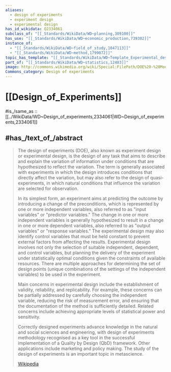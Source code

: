 ```yaml
---
aliases:
  - design of experiments
  - experiment design
  - experimental design
has_id_wikidata: Q2334061
subclass_of: "[[_Standards/WikiData/WD~planning,309100]]"
has_use: "[[_Standards/WikiData/WD~economic_production,739302]]"
instance_of:
  - "[[_Standards/WikiData/WD~field_of_study,1047113]]"
  - "[[_Standards/WikiData/WD~method,1799072]]"
topic_has_template: "[[_Standards/WikiData/WD~Template_Experimental_design,15402021]]"
part_of: "[[_Standards/WikiData/WD~statistics,12483]]"
image: http://commons.wikimedia.org/wiki/Special:FilePath/DOE%20-%20Modell%20f%C3%BCr%203%20Faktoren.svg
Commons_category: Design of experiments
---
```


# [[Design_of_Experiments]] 

#is_/same_as :: [[../WikiData/WD~Design_of_experiments,2334061|WD~Design_of_experiments,2334061]] 

## #has_/text_of_/abstract 

> The design of experiments (DOE), also known as experiment design or experimental design, is the design of any task that aims to describe and explain the variation of information under conditions that are hypothesized to reflect the variation. The term is generally associated with experiments in which the design introduces conditions that directly affect the variation, but may also refer to the design of quasi-experiments, in which natural conditions that influence the variation are selected for observation.
>
> In its simplest form, an experiment aims at predicting the outcome by introducing a change of the preconditions, which is represented by one or more independent variables, also referred to as "input variables" or "predictor variables." The change in one or more independent variables is generally hypothesized to result in a change in one or more dependent variables, also referred to as "output variables" or "response variables." The experimental design may also identify control variables that must be held constant to prevent external factors from affecting the results. Experimental design involves not only the selection of suitable independent, dependent, and control variables, but planning the delivery of the experiment under statistically optimal conditions given the constraints of available resources.  There are multiple approaches for determining the set of design points (unique combinations of the settings of the independent variables) to be used in the experiment.
>
> Main concerns in experimental design include the establishment of validity, reliability, and replicability. For example, these concerns can be partially addressed by carefully choosing the independent variable, reducing the risk of measurement error, and ensuring that the documentation of the method is sufficiently detailed. Related concerns include achieving appropriate levels of statistical power and sensitivity.
>
> Correctly designed experiments advance knowledge in the natural and social sciences and engineering, with design of experiments methodology recognised as a key tool in the successful implementation of a Quality by Design (QbD) framework. Other applications include marketing and policy making. The study of the design of experiments is an important topic in metascience.
>
> [Wikipedia](https://en.wikipedia.org/wiki/Design%20of%20experiments) 



